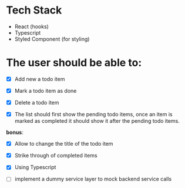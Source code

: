 # Tech Stack
- React (hooks)
- Typescript
- Styled Component (for styling)

# The user should be able to:

- [x] Add new a todo item

- [x] Mark a todo item as done

- [x] Delete a todo item

- [x] The list should first show the pending todo items, once an item is marked as completed it should show it after the pending todo items.

**bonus**:

- [x] Allow to change the title of the todo item

- [x] Strike through of completed items

- [x] Using Typescript

- [ ] implement a dummy service layer to mock backend service calls
